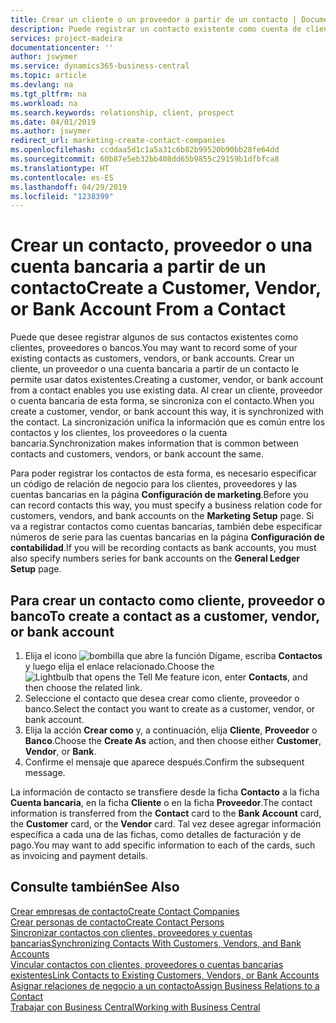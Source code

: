 ```yaml
---
title: Crear un cliente o un proveedor a partir de un contacto | Documentos de Microsoft
description: Puede registrar un contacto existente como cuenta de cliente, proveedor o banco usando datos existentes y especificando una relación de negocio.
services: project-madeira
documentationcenter: ''
author: jswymer
ms.service: dynamics365-business-central
ms.topic: article
ms.devlang: na
ms.tgt_pltfrm: na
ms.workload: na
ms.search.keywords: relationship, client, prospect
ms.date: 04/01/2019
ms.author: jswymer
redirect_url: marketing-create-contact-companies
ms.openlocfilehash: ccddaa5d1c1a5a31c6b82b99520b90bb28fe64dd
ms.sourcegitcommit: 60b87e5eb32bb408dd65b9855c29159b1dfbfca8
ms.translationtype: HT
ms.contentlocale: es-ES
ms.lasthandoff: 04/29/2019
ms.locfileid: "1238399"
---
```

# <a name="create-a-customer-vendor-or-bank-account-from-a-contact"></a><span data-ttu-id="ee8e6-103">Crear un contacto, proveedor o una cuenta bancaria a partir de un contacto</span><span class="sxs-lookup"><span data-stu-id="ee8e6-103">Create a Customer, Vendor, or Bank Account From a Contact</span></span>
<span data-ttu-id="ee8e6-104">Puede que desee registrar algunos de sus contactos existentes como clientes, proveedores o bancos.</span><span class="sxs-lookup"><span data-stu-id="ee8e6-104">You may want to record some of your existing contacts as customers, vendors, or bank accounts.</span></span> <span data-ttu-id="ee8e6-105">Crear un cliente, un proveedor o una cuenta bancaria a partir de un contacto le permite usar datos existentes.</span><span class="sxs-lookup"><span data-stu-id="ee8e6-105">Creating a customer, vendor, or bank account from a contact enables you use existing data.</span></span> <span data-ttu-id="ee8e6-106">Al crear un cliente, proveedor o cuenta bancaria de esta forma, se sincroniza con el contacto.</span><span class="sxs-lookup"><span data-stu-id="ee8e6-106">When you create a customer, vendor, or bank account this way, it is synchronized with the contact.</span></span> <span data-ttu-id="ee8e6-107">La sincronización unifica la información que es común entre los contactos y los clientes, los proveedores o la cuenta bancaria.</span><span class="sxs-lookup"><span data-stu-id="ee8e6-107">Synchronization makes information that is common between contacts and customers, vendors, or bank account the same.</span></span>

<span data-ttu-id="ee8e6-108">Para poder registrar los contactos de esta forma, es necesario especificar un código de relación de negocio para los clientes, proveedores y las cuentas bancarias en la página **Configuración de marketing**.</span><span class="sxs-lookup"><span data-stu-id="ee8e6-108">Before you can record contacts this way, you must specify a business relation code for customers, vendors, and bank accounts on the **Marketing Setup** page.</span></span> <span data-ttu-id="ee8e6-109">Si va a registrar contactos como cuentas bancarias, también debe especificar números de serie para las cuentas bancarias en la página **Configuración de contabilidad**.</span><span class="sxs-lookup"><span data-stu-id="ee8e6-109">If you will be recording contacts as bank accounts, you must also specify numbers series for bank accounts on the **General Ledger Setup** page.</span></span>

## <a name="to-create-a-contact-as-a-customer-vendor-or-bank-account"></a><span data-ttu-id="ee8e6-110">Para crear un contacto como cliente, proveedor o banco</span><span class="sxs-lookup"><span data-stu-id="ee8e6-110">To create a contact as a customer, vendor, or bank account</span></span>
1. <span data-ttu-id="ee8e6-111">Elija el icono ![bombilla que abre la función Dígame](media/ui-search/search_small.png "Dígame que desea hacer"), escriba **Contactos** y luego elija el enlace relacionado.</span><span class="sxs-lookup"><span data-stu-id="ee8e6-111">Choose the ![Lightbulb that opens the Tell Me feature](media/ui-search/search_small.png "Tell me what you want to do") icon, enter **Contacts**, and then choose the related link.</span></span>
2. <span data-ttu-id="ee8e6-112">Seleccione el contacto que desea crear como cliente, proveedor o banco.</span><span class="sxs-lookup"><span data-stu-id="ee8e6-112">Select the contact you want to create as a customer, vendor, or bank account.</span></span>
3. <span data-ttu-id="ee8e6-113">Elija la acción **Crear como** y, a continuación, elija **Cliente**, **Proveedor** o **Banco**.</span><span class="sxs-lookup"><span data-stu-id="ee8e6-113">Choose the **Create As** action, and then choose either **Customer**, **Vendor**, or **Bank**.</span></span>
4. <span data-ttu-id="ee8e6-114">Confirme el mensaje que aparece después.</span><span class="sxs-lookup"><span data-stu-id="ee8e6-114">Confirm the subsequent message.</span></span>

<span data-ttu-id="ee8e6-115">La información de contacto se transfiere desde la ficha **Contacto** a la ficha **Cuenta bancaria**, en la ficha **Cliente** o en la ficha **Proveedor**.</span><span class="sxs-lookup"><span data-stu-id="ee8e6-115">The contact information is transferred from the **Contact** card to the **Bank Account** card, the **Customer** card, or the **Vendor** card.</span></span> <span data-ttu-id="ee8e6-116">Tal vez desee agregar información específica a cada una de las fichas, como detalles de facturación y de pago.</span><span class="sxs-lookup"><span data-stu-id="ee8e6-116">You may want to add specific information to each of the cards, such as invoicing and payment details.</span></span>

## <a name="see-also"></a><span data-ttu-id="ee8e6-117">Consulte también</span><span class="sxs-lookup"><span data-stu-id="ee8e6-117">See Also</span></span>
[<span data-ttu-id="ee8e6-118">Crear empresas de contacto</span><span class="sxs-lookup"><span data-stu-id="ee8e6-118">Create Contact Companies</span></span>](marketing-create-contact-companies.md)  
[<span data-ttu-id="ee8e6-119">Crear personas de contacto</span><span class="sxs-lookup"><span data-stu-id="ee8e6-119">Create Contact Persons</span></span>](marketing-create-contact-persons.md)  
[<span data-ttu-id="ee8e6-120">Sincronizar contactos con clientes, proveedores y cuentas bancarias</span><span class="sxs-lookup"><span data-stu-id="ee8e6-120">Synchronizing Contacts With Customers, Vendors, and Bank Accounts</span></span>](marketing-synchronize-contacts-customers-vendors-bank-accounts.md)  
[<span data-ttu-id="ee8e6-121">Vincular contactos con clientes, proveedores o cuentas bancarias existentes</span><span class="sxs-lookup"><span data-stu-id="ee8e6-121">Link Contacts to Existing Customers, Vendors, or Bank Accounts</span></span>](marketing-how-link-contact.md)  
[<span data-ttu-id="ee8e6-122">Asignar relaciones de negocio a un contacto</span><span class="sxs-lookup"><span data-stu-id="ee8e6-122">Assign Business Relations to a Contact</span></span>](marketing-business-relations.md#AssignBusRelContact)  
[<span data-ttu-id="ee8e6-123">Trabajar con Business Central</span><span class="sxs-lookup"><span data-stu-id="ee8e6-123">Working with Business Central</span></span>](ui-work-product.md)

